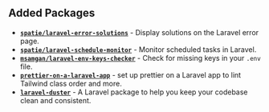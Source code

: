 ## Added Packages

-   [**`spatie/laravel-error-solutions`**](https://spatie.be/docs/laravel-error-solutions/v1/introduction) - Display solutions on the Laravel error page.
-   [**`spatie/laravel-schedule-monitor`**](https://github.com/spatie/laravel-schedule-monitor) - Monitor scheduled tasks in Laravel.
-   [**`msamgan/laravel-env-keys-checker`**](https://github.com/msamgan/laravel-env-keys-checker) - Check for missing keys in your `.env` file.
-   [**`prettier-on-a-laravel-app`**](https://mattstauffer.com/blog/how-to-set-up-prettier-on-a-laravel-app-to-lint-tailwind-class-order-and-more/) - set up prettier on a Laravel app to lint Tailwind class order and more.
-   [**`laravel-duster`**](https://github.com/tighten/duster) - A Laravel package to help you keep your codebase clean and consistent.
